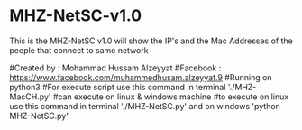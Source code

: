 # MHZ-NetSC-v1.0
This is the MHZ-NetSC v1.0 will show the IP's and the Mac Addresses of the people that connect to same network 

#Created by : Mohammad Hussam Alzeyyat 
#Facebook : https://www.facebook.com/muhammedhusam.alzeyyat.9 
#Running on python3 
#For execute script use this command in terminal './MHZ-MacCH.py' 
#can execute on linux & windows machine
#to execute on linux use this command in terminal './MHZ-NetSC.py' and on windows 'python MHZ-NetSC.py'

